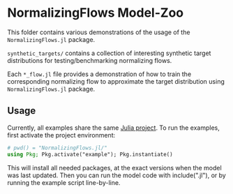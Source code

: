# NormalizingFlows Model-Zoo 

This folder contains various demonstrations of the usage of the `NormalizingFlows.jl` package.

`synthetic_targets/` contains a collection of interesting synthetic target distributions for testing/benchmarking normalizing flows.

Each `*_flow.jl` file provides a demonstration of how to train the corresponding
normalizing flow to approximate the target distribution using `NormalizingFlows.jl` package.

## Usage 

Currently, all examples share the same [Julia project](https://pkgdocs.julialang.org/v1/environments/#Using-someone-else's-project). To run the examples, first activate the project environment:

```julia
# pwd() = "NormalizingFlows.jl/"
using Pkg; Pkg.activate("example"); Pkg.instantiate()
```
This will install all needed packages, at the exact versions when the model was last updated. Then you can run the model code with include("<example-to-run>.jl"), or by running the example script line-by-line.

